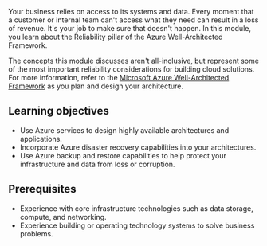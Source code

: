 Your business relies on access to its systems and data. Every moment that a customer or internal team can't access what they need can result in a loss of revenue. It's your job to make sure that doesn't happen. In this module, you learn about the Reliability pillar of the Azure Well-Architected Framework.

The concepts this module discusses aren't all-inclusive, but represent some of the most important reliability considerations for building cloud solutions. For more information, refer to the [Microsoft Azure Well-Architected Framework](/azure/well-architected) as you plan and design your architecture.

## Learning objectives

- Use Azure services to design highly available architectures and applications.
- Incorporate Azure disaster recovery capabilities into your architectures.
- Use Azure backup and restore capabilities to help protect your infrastructure and data from loss or corruption.

## Prerequisites

- Experience with core infrastructure technologies such as data storage, compute, and networking.
- Experience building or operating technology systems to solve business problems.
